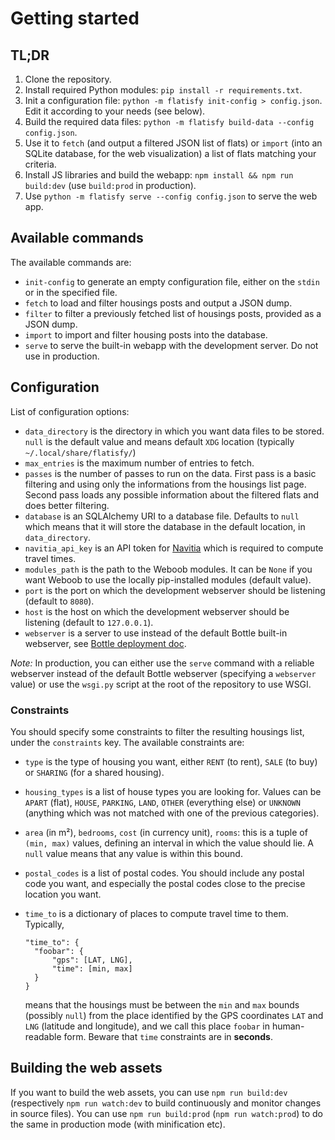 Getting started
===============

## TL;DR

1. Clone the repository.
2. Install required Python modules: `pip install -r requirements.txt`.
3. Init a configuration file: `python -m flatisfy init-config > config.json`.
   Edit it according to your needs (see below).
4. Build the required data files:
   `python -m flatisfy build-data --config config.json`.
5. Use it to `fetch` (and output a filtered JSON list of flats) or `import`
   (into an SQLite database, for the web visualization) a list of flats
   matching your criteria.
6. Install JS libraries and build the webapp:
   `npm install && npm run build:dev` (use `build:prod` in production).
7. Use `python -m flatisfy serve --config config.json` to serve the web app.


## Available commands

The available commands are:

* `init-config` to generate an empty configuration file, either on the `stdin`
  or in the specified file.
* `fetch` to load and filter housings posts and output a JSON dump.
* `filter` to filter a previously fetched list of housings posts, provided as
  a JSON dump.
* `import` to import and filter housing posts into the database.
* `serve` to serve the built-in webapp with the development server. Do not use
  in production.


## Configuration

List of configuration options:

* `data_directory` is the directory in which you want data files to be stored.
  `null` is the default value and means default `XDG` location (typically
  `~/.local/share/flatisfy/`)
* `max_entries` is the maximum number of entries to fetch.
* `passes` is the number of passes to run on the data. First pass is a basic
  filtering and using only the informations from the housings list page.
  Second pass loads any possible information about the filtered flats and does
  better filtering.
* `database` is an SQLAlchemy URI to a database file. Defaults to `null` which
  means that it will store the database in the default location, in
  `data_directory`.
* `navitia_api_key` is an API token for [Navitia](https://www.navitia.io/)
  which is required to compute travel times.
* `modules_path` is the path to the Weboob modules. It can be `None` if you
  want Weboob to use the locally pip-installed modules (default value).
* `port` is the port on which the development webserver should be
  listening (default to `8080`).
* `host` is the host on which the development webserver should be listening
  (default to `127.0.0.1`).
* `webserver` is a server to use instead of the default Bottle built-in
  webserver, see [Bottle deployment
  doc](http://bottlepy.org/docs/dev/deployment.html).

_Note:_ In production, you can either use the `serve` command with a reliable
webserver instead of the default Bottle webserver (specifying a `webserver`
value) or use the `wsgi.py` script at the root of the repository to use WSGI.


### Constraints

You should specify some constraints to filter the resulting housings list,
under the `constraints` key. The available constraints are:

* `type` is the type of housing you want, either `RENT` (to rent), `SALE` (to
  buy) or `SHARING` (for a shared housing).
* `housing_types` is a list of house types you are looking for. Values can be
  `APART` (flat), `HOUSE`, `PARKING`, `LAND`, `OTHER` (everything else) or
  `UNKNOWN` (anything which was not matched with one of the previous
  categories).
* `area` (in m²), `bedrooms`, `cost` (in currency unit), `rooms`: this is a
  tuple of `(min, max)` values, defining an interval in which the value should
  lie. A `null` value means that any value is within this bound.
* `postal_codes` is a list of postal codes. You should include any postal code
  you want, and especially the postal codes close to the precise location you
  want.
* `time_to` is a dictionary of places to compute travel time to them.
  Typically,

  ```
  "time_to": {
    "foobar": {
        "gps": [LAT, LNG],
        "time": [min, max]
    }
  }
  ```

  means that the housings must be between the `min` and `max` bounds (possibly
  `null`) from the place identified by the GPS coordinates `LAT` and `LNG`
  (latitude and longitude), and we call this place `foobar` in human-readable
  form. Beware that `time` constraints are in **seconds**.


## Building the web assets

If you want to build the web assets, you can use `npm run build:dev`
(respectively `npm run watch:dev` to build continuously and monitor changes in
source files). You can use `npm run build:prod` (`npm run watch:prod`) to do
the same in production mode (with minification etc).
